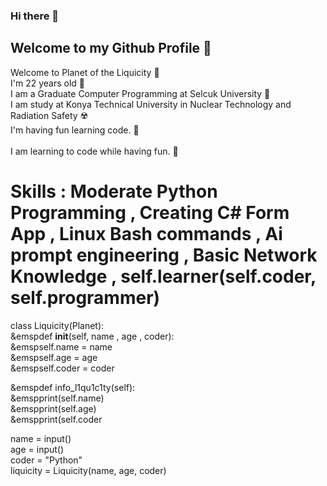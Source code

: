 ### Hi there 👋

<!--
**melihcan1376/melihcan1376** is a ✨ _special_ ✨ repository because its `README.md` (this file) appears on your GitHub profile.

Here are some ideas to get you started:

- 🔭 I’m currently working on ...
- 🌱 I’m currently learning ...
- 👯 I’m looking to collaborate on ...
- 🤔 I’m looking for help with ...
- 💬 Ask me about ...
- 📫 How to reach me: ...
- 😄 Pronouns: ...
- ⚡ Fun fact: ...
-->
## Welcome to my Github Profile 📀
Welcome to Planet of the Liquicity 💎<br/>
I'm 22 years old 🎂<br/>
I am a Graduate Computer Programming at Selcuk University 🏫<br/>
I am study at Konya Technical University in Nuclear Technology and Radiation Safety ☢️<br/>
I'm having fun learning code.  🎡 <br/>          
I am learning to code while having fun. 🎠 <br/>

# Skills : Moderate Python Programming , Creating C# Form App , Linux Bash commands , Ai prompt engineering , Basic Network Knowledge , self.learner(self.coder, self.programmer)<br/>

class Liquicity(Planet):<br/>
    &emspdef __init__(self, name , age , coder):<br/>
        &emspself.name = name<br/>
        &emspself.age  = age<br/>
        &emspself.coder = coder<br/>

   &emspdef info_l1qu1c1ty(self):<br/>
       &emspprint(self.name)<br/>
       &emspprint(self.age)<br/>
       &emspprint(self.coder<br/>

name = input()<br/>
age = input()<br/>
coder = "Python"<br/>
liquicity = Liquicity(name, age, coder)<br/>
